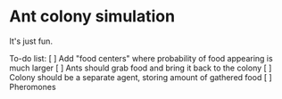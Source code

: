 # Ant colony simulation
It's just fun.

To-do list:
[ ] Add "food centers" where probability of food appearing is much larger
[ ] Ants should grab food and bring it back to the colony
[ ] Colony should be a separate agent, storing amount of gathered food
[ ] Pheromones